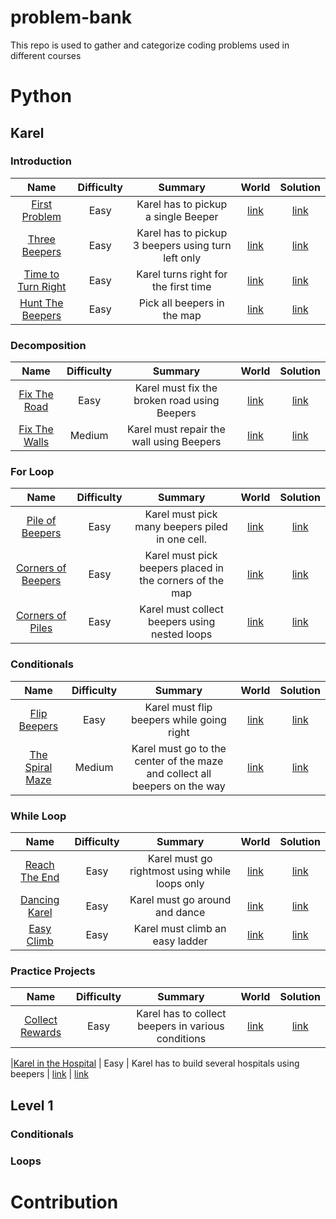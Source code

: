 # problem-bank
This repo is used to gather and categorize coding problems used in different courses


# Python

## Karel

### Introduction

| Name | Difficulty | Summary | World | Solution |
|:----:|:----------:|:-------:|:-----:|:--------:|
|[First Problem](/python/problems/karel/introduction/first_problem/) | Easy | Karel has to pickup a single Beeper | [link](/python/problems/karel/introduction/first_problem/first_problem.w)| [link](/python/problems/karel/introduction/first_problem/solution.py) |
| [Three Beepers](/python/problems/karel/introduction/three_beepers) | Easy | Karel has to pickup 3 beepers using turn left only | [link](python/problems/karel/introduction/three_beepers/three_beepers.w) | [link](python/problems/karel/introduction/three_beepers/solution.py)|
| [Time to Turn Right](python/problems/karel/introduction/time_to_turn_right) | Easy | Karel turns right for the first time | [link](python/problems/karel/introduction/time_to_turn_right/time_to_turn_left.w) | [link](python/problems/karel/introduction/time_to_turn_right/solution.py)
| [Hunt The Beepers](python/problems/karel/introduction/hunt_the_beepers) | Easy | Pick all beepers in the map | [link](python/problems/karel/introduction/hunt_the_beepers/hunt_the_beepers.w) | [link](python/problems/karel/introduction/hunt_the_beepers/solution.py)


### Decomposition

| Name | Difficulty | Summary | World | Solution |
|:----:|:----------:|:-------:|:-----:|:--------:|
| [Fix The Road](python/problems/karel/decomposition/fix_the_road) | Easy | Karel must fix the broken road using Beepers | [link](python/problems/karel/decomposition/fix_the_road/fix_the_road.w) | [link](python/problems/karel/decomposition/fix_the_road/solution.py) |
| [Fix The Walls](python/problems/karel/decomposition/fix_the_walls) | Medium | Karel must repair the wall using Beepers | [link](python/problems/karel/decomposition/fix_the_walls/fix_the_walls.w) | [link](python/problems/karel/decomposition/fix_the_walls/solution.py)|


### For Loop

| Name | Difficulty | Summary | World | Solution |
|:----:|:----------:|:-------:|:-----:|:--------:|
| [Pile of Beepers](python/problems/karel/for_loop/pile_of_beepers) | Easy | Karel must pick many beepers piled in one cell. | [link](python/problems/karel/for_loop/pile_of_beepers/pile_of_beepers.w) | [link](python/problems/karel/for_loop/pile_of_beepers/solution.py)
| [Corners of Beepers](python/problems/karel/for_loop/corners_of_beepers) | Easy | Karel must pick beepers placed in the corners of the map | [link](python/problems/karel/for_loop/corners_of_beepers/corners_of_beepers.w) | [link](python/problems/karel/for_loop/corners_of_beepers/solution.py)
| [Corners of Piles](python/problems/karel/for_loop/corners_of_piles) | Easy | Karel must collect beepers using nested loops | [link](python/problems/karel/for_loop/corners_of_piles/corners_of_piles.w) | [link](python/problems/karel/for_loop/corners_of_piles/solution.py)


### Conditionals

| Name | Difficulty | Summary | World | Solution |
|:----:|:----------:|:-------:|:-----:|:--------:|
| [Flip Beepers](python/problems/karel/conditionals/flip_beepers) | Easy | Karel must flip beepers while going right | [link](python/problems/karel/conditionals/flip_beepers/flip_beepers.w) | [link](python/problems/karel/conditionals/flip_beepers/solution.py)
| [The Spiral Maze](python/problems/karel/conditionals/the_spiral_maze) | Medium | Karel must go to the center of the maze and collect all beepers on the way | [link](python/problems/karel/conditionals/the_spiral_maze/the_spiral_maze.w) | [link](python/problems/karel/conditionals/the_spiral_maze/solution.py)


### While Loop

| Name | Difficulty | Summary | World | Solution |
|:----:|:----------:|:-------:|:-----:|:--------:|
| [Reach The End](python/problems/karel/while_loop/reach_the_end) | Easy | Karel must go rightmost using while loops only | [link](python/problems/karel/while_loop/reach_the_end/reach_the_end.w) | [link](python/problems/karel/while_loop/reach_the_end/solution.py)
| [Dancing Karel](python/problems/karel/while_loop/dancing_karel) | Easy | Karel must go around and dance | [link](python/problems/karel/while_loop/dancing_karel/dancing_karel.w) | [link](python/problems/karel/while_loop/dancing_karel/solution.py)
| [Easy Climb](python/problems/karel/while_loop/easy_climb) | Easy | Karel must climb an easy ladder | [link](python/problems/karel/while_loop/easy_climb/easy_climb.w) | [link](python/problems/karel/while_loop/easy_climb/solution.py)


### Practice Projects
| Name | Difficulty | Summary | World | Solution |
|:----:|:----------:|:-------:|:-----:|:--------:|
|[Collect Rewards](python/problems/karel/practice_problems/collect_rewards)| Easy | Karel has to collect beepers in various conditions | [link](python/problems/karel/practice_problems/collect_rewards) | [link](python/problems/karel/practice_problems/collect_rewards)

|[Karel in the Hospital](python/problems/karel/practice_problems/karel_builds_hospitals) | Easy | Karel has to build several hospitals using beepers | [link](python/problems/karel/practice_problems/karel_builds_hospitals) | [link](python/problems/karel/practice_problems/karel_builds_hospitals)

## Level 1

### Conditionals

### Loops

# Contribution